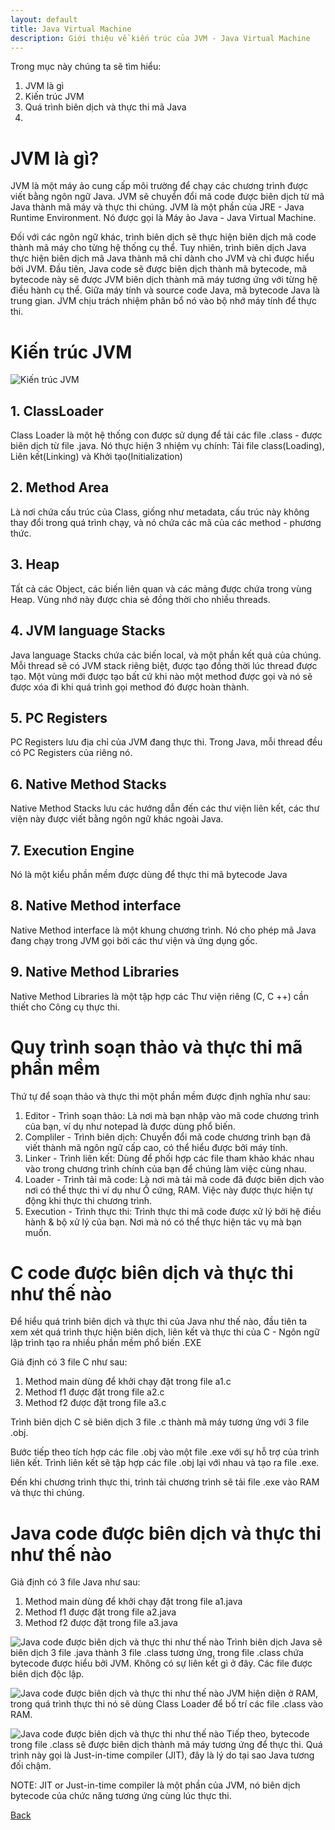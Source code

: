 ```yaml
---
layout: default
title: Java Virtual Machine
description: Giới thiệu về kiến trúc của JVM - Java Virtual Machine
---
```


Trong mục này chúng ta sẽ tìm hiểu:
1. JVM là gì 
2. Kiến trúc JVM
3. Quá trình biên dịch và thực thi mã Java
4. 

# JVM là gì?
JVM là một máy ảo cung cấp môi trường để chạy các chương trình được viết bằng ngôn ngữ Java. JVM sẽ chuyển đổi mã code được biên dịch từ mã Java thành mã máy và thực thi chúng. JVM là một phần của JRE - Java Runtime Environment. Nó được gọi là Máy ảo Java - Java Virtual Machine.

Đối với các ngôn ngữ khác, trình biên dịch sẽ thực hiện biên dịch mã code thành mã máy cho từng hệ thống cụ thể. Tuy nhiên, trình biên dịch Java thực hiện biên dịch mã Java thành mã chỉ dành cho JVM và chỉ được hiểu bởi JVM.
Đầu tiên, Java code sẽ được biên dịch thành mã bytecode, mã bytecode này sẽ được JVM biên dịch thành mã máy tương ứng với từng hệ điều hành cụ thể. Giữa máy tính và source code Java, mã bytecode Java là trung gian. JVM chịu trách nhiệm phân bổ nó vào bộ nhớ máy tính để thực thi.

# Kiến trúc JVM
![Kiến trúc JVM](./images/java-virtual-machine-jvm.png)

## 1. ClassLoader
Class Loader là một hệ thống con được sử dụng để tải các file .class - được biên dịch từ file .java. Nó thực hiện 3 nhiệm vụ chính: Tải file class(Loading), Liên kết(Linking) và Khởi tạo(Initialization)

## 2. Method Area
Là nơi chứa cấu trúc của Class, giống như metadata, cấu trúc này không thay đổi trong quá trình chạy, và nó chứa các mã của các method - phương thức.

## 3. Heap
Tất cả các Object, các biến liên quan và các mảng được chứa trong vùng Heap. Vùng nhớ này được chia sẻ đồng thời cho nhiều threads.

## 4. JVM language Stacks
Java language Stacks chứa các biến local, và một phần kết quả của chúng. Mỗi thread sẽ có JVM stack riêng biệt, được tạo đồng thời lúc thread được tạo. Một vùng mới được tạo bất cứ khi nào một method được gọi và nó sẽ được xóa đi khi quá trình gọi method đó được hoàn thành.

## 5. PC Registers
PC Registers lưu địa chỉ của JVM đang thực thi. Trong Java, mỗi thread đều có PC Registers của riêng nó.

## 6. Native Method Stacks
Native Method Stacks lưu các hướng dẫn đến các thư viện liên kết, các thư viện này được viết bằng ngôn ngữ khác ngoài Java.

## 7. Execution Engine
Nó là một kiểu phần mềm được dùng để thực thi mã bytecode Java

## 8. Native Method interface
Native Method interface là một khung chương trình. Nó cho phép mã Java đang chạy trong JVM gọi bởi các thư viện và ứng dụng gốc.

## 9. Native Method Libraries
Native Method Libraries là một tập hợp các Thư viện riêng (C, C ++) cần thiết cho Công cụ thực thi.

# Quy trình soạn thảo và thực thi mã phần mềm
Thứ tự để soạn thảo và thực thi một phần mềm được định nghĩa như sau:
1. Editor - Trình soạn thảo: Là nơi mà bạn nhập vào mã code chương trình của bạn, ví dụ như notepad là được dùng phổ biến.
2. Compliler - Trình biên dịch: Chuyển đổi mã code chương trình bạn đã viết thành mã ngôn ngữ cấp cao, có thể hiểu được bởi máy tính.
3. Linker - Trình liên kết: Dùng để phối hợp các file tham khảo khác nhau vào trong chương trình chính của bạn để chúng làm việc cùng nhau.
4. Loader - Trình tải mã code: Là nơi mà tải mã code đã được biên dịch vào nơi có thể thực thi ví dụ như Ổ cứng, RAM. Việc này được thực hiện tự động khi thực thi chương trình.
5. Execution - Trình thực thi: Trình thực thi mã code được xử lý bởi hệ điều hành & bộ xử lý của bạn. Nơi mà nó có thể thực hiện tác vụ mà bạn muốn.

# C code được biên dịch và thực thi như thế nào
Để hiểu quá trình biên dịch và thực thi của Java như thế nào, đầu tiên ta xem xét quá trình thực hiện biên dịch, liên kết và thực thi của C - Ngôn ngữ lập trình tạo ra nhiều phần mềm phổ biến .EXE

Giả định có 3 file C như sau:
1. Method main dùng để khởi chạy đặt trong file a1.c
2. Method  f1 được đặt trong file a2.c
3. Method  f2 được đặt trong file a3.c

Trình biên dịch C sẽ biên dịch 3 file .c thành mã máy tương ứng với 3 file .obj.

Bước tiếp theo tích hợp các file .obj vào một file .exe với sự hỗ trợ của trình liên kết. Trình liên kết sẽ tập hợp các file .obj lại với nhau và tạo ra file .exe.

Đến khi chương trình thực thi, trình tải chương trình sẽ tải file .exe vào RAM và thực thi chúng.

# Java code được biên dịch và thực thi như thế nào
Giả định có 3 file Java như sau:
1. Method main dùng để khởi chạy đặt trong file a1.java
2. Method  f1 được đặt trong file a2.java
3. Method  f2 được đặt trong file a3.java

![Java code được biên dịch và thực thi như thế nào](./images/java-virtual-machine-jvm-compiler.PNG)
Trình biên dịch Java sẽ biên dịch 3 file .java thành 3 file .class tương ứng, trong file .class chứa bytecode được hiểu bởi JVM. Không có sự liên kết gì ở đây. Các file được biên dịch độc lập.

![Java code được biên dịch và thực thi như thế nào](./images/java-virtual-machine-jvm-execute-1.PNG)
JVM hiện diện ở RAM, trong quá trình thực thi nó sẽ dùng Class Loader để bố trí các file .class vào RAM. 

![Java code được biên dịch và thực thi như thế nào](./images/java-virtual-machine-jvm-execute-2.PNG)
Tiếp theo, bytecode trong file .class sẽ được biên dịch thành mã máy tương ứng để thực thi. Quá trình này gọi là Just-in-time compiler (JIT), đây là lý do tại sao Java tương đối chậm.

NOTE: JIT or Just-in-time compiler là một phần của JVM, nó biên dịch bytecode của chức năng tương ứng cùng lúc thực thi.



[Back](./)

